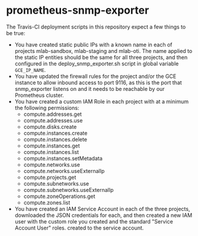 # prometheus-snmp-exporter

The Travis-CI deployment scripts in this repository expect a few things to be
true:

* You have created static public IPs with a known name in each of projects
  mlab-sandbox, mlab-staging and mlab-oti. The name applied to the static IP
  entities should be the same for all three projects, and then configured in the
  deploy\_snmp\_exporter.sh script in global variable `GCE_IP_NAME`.
* You have updated the firewall rules for the project and/or the GCE instance to
  allow inbound access to port 9116, as this is the port that snmp\_exporter
  listens on and it needs to be reachable by our Prometheus cluster.
* You have created a custom IAM Role in each project with at a minimum the following permissions:
  * compute.addresses.get
  * compute.addresses.use
  * compute.disks.create
  * compute.instances.create
  * compute.instances.delete
  * compute.instances.get
  * compute.instances.list
  * compute.instances.setMetadata
  * compute.networks.use
  * compute.networks.useExternalIp
  * compute.projects.get
  * compute.subnetworks.use
  * compute.subnetworks.useExternalIp
  * compute.zoneOperations.get
  * compute.zones.list
* You have created an IAM Service Account in each of the three projects,
  downloaded the JSON credentials for each, and then created a new IAM user with
  the custom role you created and the standard "Service Account User" roles.
  created to the service account.
